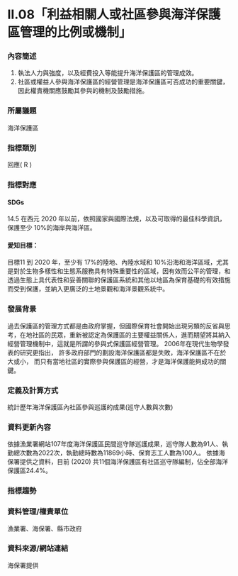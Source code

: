 # II.08「利益相關人或社區參與海洋保護區管理的比例或機制」

<script type="text/javascript" src="http://cdn.mathjax.org/mathjax/latest/MathJax.js?config=TeX-AMS-MML_HTMLorMML"></script>

### 內容簡述
1. 執法人力與強度，以及經費投入等能提升海洋保護區的管理成效。 
2. 社區或權益人參與海洋保護區的經營管理是海洋保護區可否成功的重要關鍵，因此權責機關應鼓勵其參與的機制及鼓勵措施。 
### 所屬議題
海洋保護區
### 指標類別
回應( R )
### 指標對應
#### SDGs
14.5
在西元 2020 年以前，依照國家與國際法規，以及可取得的最佳科學資訊，保護至少 10%的海岸與海洋區。
#### 愛知目標：
目標11
到 2020 年，至少有 17%的陸地、內陸水域和 10%沿海和海洋區域，尤其是對於生物多樣性和生態系服務具有特殊重要性的區域，因有效而公平的管理，和透過生態上具代表性和妥善關聯的保護區系統和其他以地區為保育基礎的有效措施而受到保護，並納入更廣泛的土地景觀和海洋景觀系統中。
### 發展背景
過去保護區的管理方式都是由政府掌握，但國際保育社會開始出現另類的反省與思考，在地社區的民眾，重新被認定為保護區的主要權益關係人，進而期望將其納入經營管理機制中，這就是所謂的參與式保護區經營管理。
2006年在現代生物學發表的研究更指出， 許多政府部門的劃設海洋保護區都是失敗，海洋保護區不在於大或小， 而只有當地社區的實際參與保護區的經營，才是海洋保護能夠成功的關鍵。
### 定義及計算方式
統計歷年海洋保護區內社區參與巡護的成果(巡守人數與次數)
### 資料更新內容
依據漁業署網站107年度海洋保護區民間巡守隊巡護成果，巡守隊人數為91人、執勤總次數為2022次，執勤總時數為11869小時、保育志工人數為100人。
依據海保署提供之資料，目前 (2020) 共11個海洋保護區有社區巡守隊編制，佔全部海洋保護區24.4%。
### 指標趨勢
### 資料管理/權責單位
漁業署、海保署、縣市政府
### 資料來源/網站連結
海保署提供
